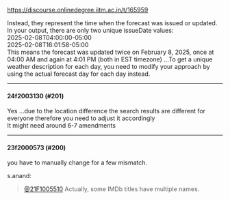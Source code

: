 https://discourse.onlinedegree.iitm.ac.in/t/165959

Instead, they represent the time when the forecast was issued or updated.<br/>
In your output, there are only two unique issueDate values:<br/>
2025-02-08T04:00:00-05:00<br/>
2025-02-08T16:01:58-05:00<br/>
This means the forecast was updated twice on February 8, 2025, once at 04:00 AM and again at 4:01 PM (both in EST timezone) …To get a unique weather description for each day, you  need to modify your approach by using the actual forecast day for each day instead.</p><hr>

<h4>24f2003130 (#201)</h4>
<p>Yes …due to the location difference the search results are different for everyone therefore you need to adjust it accordingly<br/>
It might need around 6-7 amendments</p><hr>

<h4>23f2000573 (#200)</h4>
<p>you have to manually change for a few mismatch.</p>
<aside class="quote group-faculty" data-full="true" data-post="140" data-topic="165959" data-username="s.anand">
<div class="title">
<div class="quote-controls"></div>
 s.anand:</div>
<blockquote>
<p><a class="mention" href="/u/21f1005510">@21F1005510</a> Actually, some IMDb titles have multiple names.